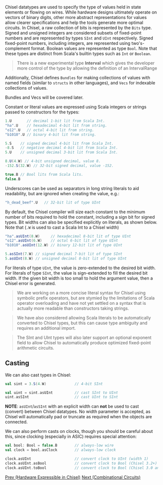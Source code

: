 Chisel datatypes are used to specify the type of values held in state
elements or flowing on wires.  While hardware designs ultimately
operate on vectors of binary digits, other more abstract
representations for values allow clearer specifications and help the
tools generate more optimal circuits.  In Chisel, a raw collection of
bits is represented by the ```Bits``` type.  Signed and unsigned integers
are considered subsets of fixed-point numbers and are represented by
types ```SInt``` and ```UInt``` respectively. Signed fixed-point
numbers, including integers, are represented using two's-complement
format.  Boolean values are represented as type ```Bool```.  Note
that these types are distinct from Scala's builtin types such as
```Int``` or ```Boolean```.

> There is a new experimental type **Interval** which gives the developer more control of the type by allowing the definition of an IntervalRange

Additionally, Chisel defines `Bundles` for making
collections of values with named fields (similar to ```structs``` in
other languages), and ```Vecs``` for indexable collections of
values.

Bundles and Vecs will be covered later.

Constant or literal values are expressed using Scala integers or
strings passed to constructors for the types:
```scala
1.U       // decimal 1-bit lit from Scala Int.
"ha".U    // hexadecimal 4-bit lit from string.
"o12".U   // octal 4-bit lit from string.
"b1010".U // binary 4-bit lit from string.

5.S    // signed decimal 4-bit lit from Scala Int.
-8.S   // negative decimal 4-bit lit from Scala Int.
5.U    // unsigned decimal 3-bit lit from Scala Int.

8.U(4.W) // 4-bit unsigned decimal, value 8.
-152.S(32.W) // 32-bit signed decimal, value -152.

true.B // Bool lits from Scala lits.
false.B
```
Underscores can be used as separators in long string literals to aid
readability, but are ignored when creating the value, e.g.:
```scala
"h_dead_beef".U   // 32-bit lit of type UInt
```

By default, the Chisel compiler will size each constant to the minimum
number of bits required to hold the constant, including a sign bit for
signed types. Bit widths can also be specified explicitly on
literals, as shown below. Note that (`.W` is used to cast a Scala Int
to a Chisel width)
```scala
"ha".asUInt(8.W)     // hexadecimal 8-bit lit of type UInt
"o12".asUInt(6.W)    // octal 6-bit lit of type UInt
"b1010".asUInt(12.W) // binary 12-bit lit of type UInt

5.asSInt(7.W) // signed decimal 7-bit lit of type SInt
5.asUInt(8.W) // unsigned decimal 8-bit lit of type UInt
```

For literals of type ```UInt```, the value is
zero-extended to the desired bit width.  For literals of type
```SInt```, the value is sign-extended to fill the desired bit width.
If the given bit width is too small to hold the argument value, then a
Chisel error is generated.

>We are working on a more concise literal syntax for Chisel using
symbolic prefix operators, but are stymied by the limitations of Scala
operator overloading and have not yet settled on a syntax that is
actually more readable than constructors taking strings.

>We have also considered allowing Scala literals to be automatically
converted to Chisel types, but this can cause type ambiguity and
requires an additional import.

>The SInt and UInt types will also later support an optional exponent
field to allow Chisel to automatically produce optimized fixed-point
arithmetic circuits.

## Casting

We can also cast types in Chisel:

```scala
val sint = 3.S(4.W)             // 4-bit SInt

val uint = sint.asUInt          // cast SInt to UInt
uint.asSInt                     // cast UInt to SInt
```

**NOTE**: `asUInt`/`asSInt` with an explicit width can **not** be used to cast (convert) between Chisel datatypes.
No width parameter is accepted, as Chisel will automatically pad or truncate as required when the objects are connected.

We can also perform casts on clocks, though you should be careful about this, since clocking (especially in ASIC) requires special attention:

```scala
val bool: Bool = false.B        // always-low wire
val clock = bool.asClock        // always-low clock

clock.asUInt                    // convert clock to UInt (width 1)
clock.asUInt.asBool             // convert clock to Bool (Chisel 3.2+)
clock.asUInt.toBool             // convert clock to Bool (Chisel 3.0 and 3.1 only)
```

[Prev (Hardware Expressible in Chisel)](Hardware-Expressible-in-Chisel)  [Next (Combinational Circuits)](Combinational-Circuits)

